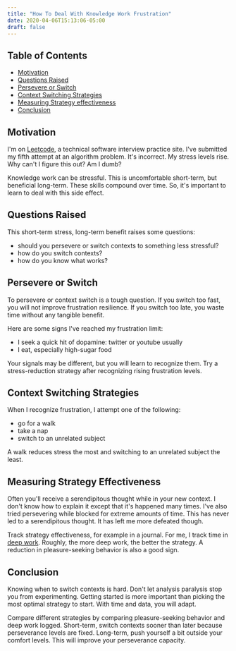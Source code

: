 ```yaml
---
title: "How To Deal With Knowledge Work Frustration"
date: 2020-04-06T15:13:06-05:00
draft: false
---
```


## Table of Contents
- <a href="#motivation">Motivation</a>
- <a href="#questions-raised">Questions Raised</a>
- <a href="#persevere-or-switch">Persevere or Switch</a>
- <a href="#context-switching-strategies">Context Switching Strategies</a>
- <a href="#measuring-strategy-effectiveness">Measuring Strategy effectiveness</a>
- <a href="#conclusion">Conclusion</a>

## Motivation
I'm on [Leetcode][0], a technical software interview practice site. I've submitted my fifth attempt at an algorithm problem. It's incorrect. My stress levels rise. Why can't I figure this out? Am I dumb?

Knowledge work can be stressful. This is uncomfortable short-term, but beneficial long-term. These skills compound over time. So, it's important to learn to deal with this side effect.

## Questions Raised
This short-term stress, long-term benefit raises some questions:
- should you persevere or switch contexts to something less stressful?
- how do you switch contexts?
- how do you know what works?

## Persevere or Switch
To persevere or context switch is a tough question. If you switch too fast, you will not improve frustration resilience. If you switch too late, you waste time without any tangible benefit.

Here are some signs I've reached my frustration limit:
- I seek a quick hit of dopamine: twitter or youtube usually
- I eat, especially high-sugar food

Your signals may be different, but you will learn to recognize them. Try a stress-reduction strategy after recognizing rising frustration levels.

## Context Switching Strategies
When I recognize frustration, I attempt one of the following:
- go for a walk
- take a nap
- switch to an unrelated subject

A walk reduces stress the most and switching to an unrelated subject the least.

## Measuring Strategy Effectiveness
Often you'll receive a serendipitous thought while in your new context. I don't know how to explain it except that it's happened many times. I've also tried persevering while blocked for extreme amounts of time. This has never led to a serendipitous thought. It has left me more defeated though.

Track strategy effectiveness, for example in a journal. For me, I track time in [deep work][1]. Roughly, the more deep work, the better the strategy. A reduction in pleasure-seeking behavior is also a good sign.


## Conclusion
Knowing when to switch contexts is hard. Don't let analysis paralysis stop you from experimenting. Getting started is more important than picking the most optimal strategy to start. With time and data, you will adapt.

Compare different strategies by comparing pleasure-seeking behavior and deep work logged. Short-term, switch contexts sooner than later because perseverance levels are fixed. Long-term, push yourself a bit outside your comfort levels. This will improve your perseverance capacity.

[0]: https://leetcode.com/
[1]: https://www.calnewport.com/books/deep-work/

